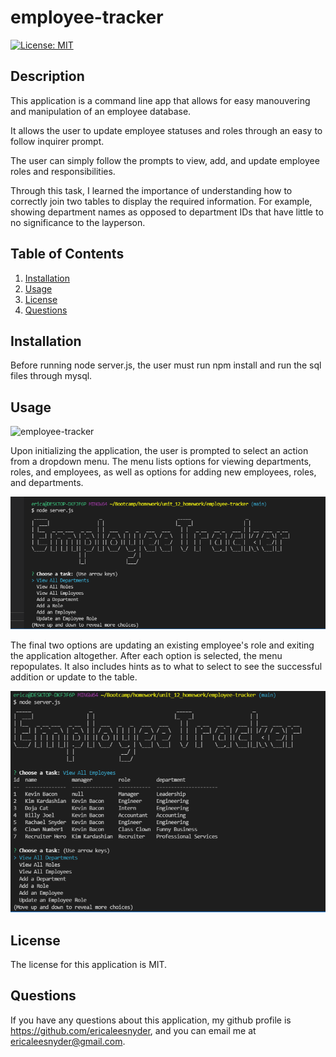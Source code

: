 # employee-tracker

[![License: MIT](https://img.shields.io/badge/License-MIT-yellow.svg)](https://opensource.org/licenses/MIT)

## Description

This application is a command line app that allows for easy manouvering and manipulation of an employee database. 

It allows the user to update employee statuses and roles through an easy to follow inquirer prompt. 

The user can simply follow the prompts to view, add, and update employee roles and responsibilities.

Through this task, I learned the importance of understanding how to correctly join two tables to display the required information. For example, showing department names as opposed to department IDs that have little to no significance to the layperson. 


## Table of Contents 
1. [Installation](#installation)
2. [Usage](#usage)
3. [License](#license)
4. [Questions](#questions)

## Installation

Before running node server.js, the user must run npm install and run the sql files through mysql.

## Usage 

![employee-tracker](https://user-images.githubusercontent.com/89615676/138985136-67c5062b-9d61-419a-a1ad-9a45c37701f2.gif)

Upon initializing the application, the user is prompted to select an action from a dropdown menu. The menu lists options for viewing departments, roles, and employees, as well as options for adding new employees, roles, and departments. 

![initial menu](/assets/images/initial-menu.png)

The final two options are updating an existing employee's role and exiting the application altogether. After each option is selected, the menu repopulates. It also includes hints as to what to select to see the successful addition or update to the table. 

![view all employees](/assets/images/view-all-employees.png)

## License

The license for this application is MIT.





## Questions

If you have any questions about this application, my github profile is https://github.com/ericaleesnyder, and you can email me at ericaleesnyder@gmail.com. 
